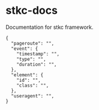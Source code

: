 # stkc-docs
Documentation for stkc framework.

```
{
  "pageroute": "",
  "event": {
    "timestamp": "",
    "type": "",
    "duration": "",
  },
  "element": {
    "id": "",
    "class": "",
  },
  "useragent": "",
}
```

